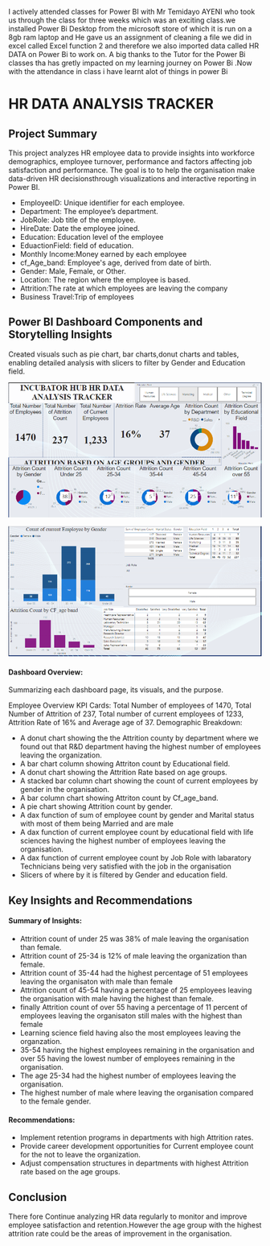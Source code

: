 I actively attended classes for Power BI with Mr Temidayo AYENI who took us through the class for three weeks which was an exciting class.we installed Power Bi Desktop from the microsoft store of which it is run on a 8gb ram laptop and He gave us an assignment of cleaning a file we did in excel called Excel function 2 and therefore we also imported data called HR DATA on Power Bi to work on.
A big thanks to the Tutor for the Power Bi classes tha has gretly impacted on my learning journey on Power Bi .Now with the attendance in class i have learnt alot of things in power Bi

# HR DATA ANALYSIS TRACKER

## Project Summary
This project analyzes HR employee data to provide insights into workforce demographics, employee turnover, performance and factors affecting job satisfaction and performance. The goal is to to help the organisation make data-driven HR decisionsthrough visualizations and interactive reporting in Power BI.

- EmployeeID: Unique identifier for each employee.
- Department: The employee’s department.
- JobRole: Job title of the employee.
- HireDate: Date the employee joined.
- Education: Education level of the employee
- EduactionField: field of education.
- Monthly Income:Money earned by each employee
- cf_Age_band: Employee's age, derived from date of birth.
- Gender: Male, Female, or Other.
- Location: The region where the employee is based.
- Attrition:The rate at which employees are leaving the company
- Business Travel:Trip of employees

## Power BI Dashboard Components and Storytelling Insights

Created visuals such as pie chart, bar charts,donut charts and tables, enabling detailed analysis with slicers to filter by Gender and Education field.

![](https://github.com/sharifahstella/LITA-Class-Docuentation-PowerBI/blob/main/HRRRR.PNG)

![](https://github.com/sharifahstella/LITA-Class-Docuentation-PowerBI/blob/main/age.PNG)

#### Dashboard Overview: 

Summarizing each dashboard page, its visuals, and the purpose.

Employee Overview KPI Cards: 
Total Number of employees of 1470, Total Number of Attrition of 237, Total number of current employees of 1233, Attrition Rate of 16% and Average age of 37. 
Demographic Breakdown: 
- A donut chart showing the the Attrition county by department where we found out that  R&D department having the highest number of employees leaving the organization.
- A bar chart column showing Attriton count by Educational field.
- A donut chart showing the Attrition Rate based on age groups.
- A stacked bar column chart showing the  count of current employees by gender in the organisation.
- A bar column chart showing Attriton count by Cf_age_band.
- A pie chart showing Attrition count by gender.
- A dax function of sum of employee count by gender and Marital status with most of them being Married and are male
- A dax function of current employee count by educational field with life sciences having the highest number of employees leaving the organisation.
- A dax function of current employee count by Job Role with labaratory Technicians being very satisfied with the job in the organisation
- Slicers of where by it is filtered by  Gender and education field.

## Key Insights and Recommendations
   
#### Summary of Insights:

- Attrition count of under 25 was 38% of male leaving the organisation than female.
- Attrition count of 25-34 is 12% of male leaving the organization than female.
- Attrition count of 35-44 had the highest percentage of 51 employees leaving the organisaton with male than female
- Attrition count of 45-54 having a percentage of 25 employees leaving the organisation with male having the highest than female.
- finally  Attrition count of over 55 having a percentage of 11 percent of employees leaving the organisaton still males with the highest than female
- Learning science field having also the most employees leaving the organzation.
- 35-54 having the highest employees remaining in the organisation and over 55 having the lowest number of employees remaining in the organisation.
- The age 25-34 had the highest number of employees leaving the organisation.
- The highest number of male where leaving the organisation compared to the female gender.
  
#### Recommendations: 

- Implement retention programs in departments with high Attrition rates.
- Provide career development opportunities for Current employee count for the not to leave the organization.
- Adjust compensation structures in departments with highest Attrition rate based on the age groups.
  
## Conclusion
There fore Continue analyzing HR data regularly to monitor and improve employee satisfaction and retention.However the age group with the highest attrition rate could be the areas of improvement in the organisation.

